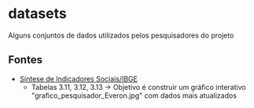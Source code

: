# datasets

Alguns conjuntos de dados utilizados pelos pesquisadores do projeto

## Fontes

+ [Síntese de Indicadores Sociais/IBGE](https://ftp.ibge.gov.br/Indicadores_Sociais/Sintese_de_Indicadores_Sociais/Sintese_de_Indicadores_Sociais_2020/xls/3_Educacao_xls.zip)
  + Tabelas 3.11, 3.12, 3.13 -> Objetivo é construir um gráfico interativo "grafico_pesquisador_Everon.jpg" com dados mais atualizados
